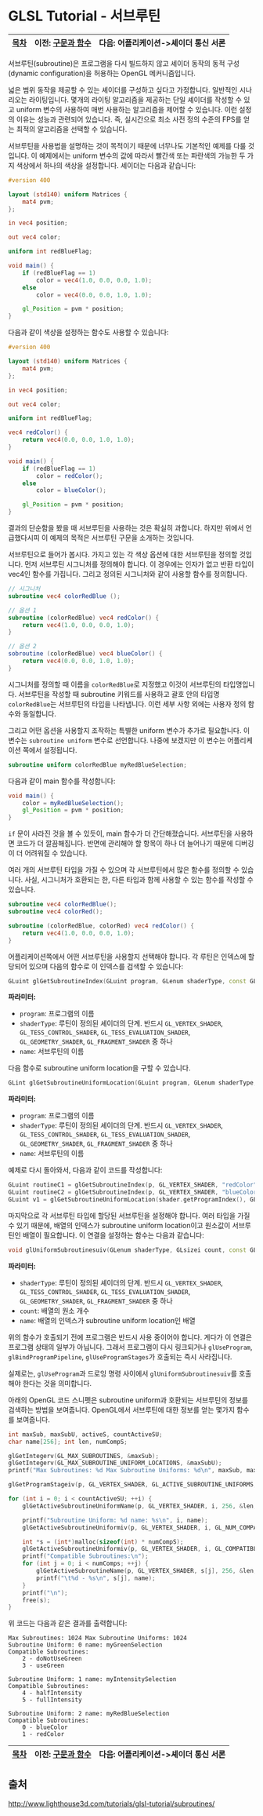 # GLSL Tutorial - 서브루틴

| [목차](../../README.md) | 이전: [구문과 함수](../16_statements_and_functions/16_statements_and_functions.md) | 다음: 어플리케이션->셰이더 통신 서론 |
| :---------------------- | ---------------------------------------------------------------------------------: | -----------------------------------: |

서브루틴(subroutine)은 프로그램을 다시 빌드하지 않고 셰이더 동작의 동적 구성(dynamic configuration)을 허용하는 OpenGL 메커니즘입니다.

넓은 범위 동작을 제공할 수 있는 셰이더를 구성하고 싶다고 가정합니다. 일반적인 시나리오는 라이팅입니다. 몇개의 라이팅 알고리즘을 제공하는 단일 셰이더를 작성할 수 있고 uniform 변수의 사용하여 매번 사용하는 알고리즘을 제어할 수 있습니다. 이런 설정의 이유는 성능과 관련되어 있습니다. 즉, 실시간으로 최소 사전 정의 수준의 FPS를 얻는 최적의 알고리즘을 선택할 수 있습니다.

서브루틴을 사용법을 설명하는 것이 목적이기 때문에 너무나도 기본적인 예제를 다룰 것입니다. 이 예제에서는 uniform 변수의 값에 따라서 빨간색 또는 파란색의 가능한 두 가지 색상에서 하나의 색상을 설정합니다. 셰이더는 다음과 같습니다:

```glsl
#version 400

layout (std140) uniform Matrices {
    mat4 pvm;
};

in vec4 position;

out vec4 color;

uniform int redBlueFlag;

void main() {
    if (redBlueFlag == 1)
        color = vec4(1.0, 0.0, 0.0, 1.0);
    else
        color = vec4(0.0, 0.0, 1.0, 1.0);

    gl_Position = pvm * position;
}
```

다음과 같이 색상을 설정하는 함수도 사용할 수 있습니다:

```glsl
#version 400

layout (std140) uniform Matrices {
    mat4 pvm;
};

in vec4 position;

out vec4 color;

uniform int redBlueFlag;

vec4 redColor() {
    return vec4(0.0, 0.0, 1.0, 1.0);
}

void main() {
    if (redBlueFlag == 1)
        color = redColor();
    else
        color = blueColor();

    gl_Position = pvm * position;
}
```

결과의 단순함을 봤을 때 서브루틴을 사용하는 것은 확실히 과합니다. 하지만 위에서 언급했다시피 이 예제의 목적은 서브루틴 구문을 소개하는 것입니다.

서브루틴으로 들어가 봅시다. 가지고 있는 각 색상 옵션에 대한 서브루틴을 정의할 것입니다. 먼저 서브루틴 시그니처를 정의해야 합니다. 이 경우에는 인자가 없고 반환 타입이 vec4인 함수를 가집니다. 그리고 정의된 시그니처와 같이 사용할 함수를 정의합니다.

```glsl
// 시그니처
subroutine vec4 colorRedBlue ();

// 옵션 1
subroutine (colorRedBlue) vec4 redColor() {
    return vec4(1.0, 0.0, 0.0, 1.0);
}

// 옵션 2
sobroutine (colorRedBlue) vec4 blueColor() {
    return vec4(0.0, 0.0, 1.0, 1.0);
}
```

시그니처를 정의할 때 이름을 `colorRedBlue`로 지정했고 이것이 서브루틴의 타입명입니다. 서브루틴을 작성할 때 subroutine 키워드를 사용하고 괄호 안의 타입명 `colorRedBlue`는 서브루틴의 타입을 나타냅니다. 이런 세부 사항 외에는 사용자 정의 함수와 동일합니다.

그리고 어떤 옵션을 사용할지 조작하는 특별한 uniform 변수가 추가로 필요합니다. 이 변수는 `subroutine uniform` 변수로 선언합니다. 나중에 보겠지만 이 변수는 어플리케이션 쪽에서 설정됩니다.

```glsl
subroutine uniform colorRedBlue myRedBlueSelection;
```

다음과 같이 main 함수를 작성합니다:

```glsl
void main() {
    color = myRedBlueSelection();
    gl_Position = pvm * position;
}
```

`if` 문이 사라진 것을 볼 수 있듯이, main 함수가 더 간단해졌습니다. 서브루틴을 사용하면 코드가 더 깔끔해집니다. 반면에 관리해야 할 항목이 하나 더 늘어나기 때문에 디버깅이 더 어려워질 수 있습니다.

여러 개의 서브루틴 타입을 가질 수 있으며 각 서브루틴에서 많은 함수를 정의할 수 있습니다. 사실, 시그니처가 호환되는 한, 다른 타입과 함께 사용할 수 있는 함수를 작성할 수 있습니다.

```glsl
subroutine vec4 colorRedBlue();
subroutine vec4 colorRed();

subroutine (colorRedBlue, colorRed) vec4 redColor() {
    return vec4(1.0, 0.0, 0.0, 1.0);
}
```

어플리케이션쪽에서 어떤 서브루틴을 사용할지 선택해야 합니다. 각 루틴은 인덱스에 할당되어 있으며 다음의 함수로 이 인덱스를 검색할 수 있습니다:

```cpp
GLuint glGetSubroutineIndex(GLuint program, GLenum shaderType, const GLchar *name);
```

**파라미터:**

- `program`: 프로그램의 이름
- `shaderType`: 루틴이 정의된 셰이더의 단계. 반드시 `GL_VERTEX_SHADER`, `GL_TESS_CONTROL_SHADER`, `GL_TESS_EVALUATION_SHADER`, `GL_GEOMETRY_SHADER`, `GL_FRAGMENT_SHADER` 중 하나
- `name`: 서브루틴의 이름

다음 함수로 subroutine uniform location을 구할 수 있습니다.

```cpp
GLint glGetSubroutineUniformLocation(GLuint program, GLenum shaderType, const GLchar *name);
```

**파라미터:**

- `program`: 프로그램의 이름
- `shaderType`: 루틴이 정의된 셰이더의 단계. 반드시 `GL_VERTEX_SHADER`, `GL_TESS_CONTROL_SHADER`, `GL_TESS_EVALUATION_SHADER`, `GL_GEOMETRY_SHADER`, `GL_FRAGMENT_SHADER` 중 하나
- `name`: 서브루틴의 이름

예제로 다시 돌아와서, 다음과 같이 코드를 작성합니다:

```cpp
GLuint routineC1 = glGetSubroutineIndex(p, GL_VERTEX_SHADER, "redColor");
GLuint routineC2 = glGetSubroutineIndex(p, GL_VERTEX_SHADER, "blueColor");
GLuint v1 = glGetSubroutineUniformLocation(shader.getProgramIndex(), GL_VERTEX_SHADER, "myRedBlueSelection");
```

마지막으로 각 서브루틴 타입에 할당된 서브루틴을 설정해야 합니다. 여러 타입을 가질 수 있기 때문에, 배열의 인덱스가 subroutine uniform location이고 원소값이 서브루틴인 배열이 필요합니다. 이 연결을 설정하는 함수는 다음과 같습니다:

```cpp
void glUniformSubroutinesuiv(GLenum shaderType, GLsizei count, const GLuint *indices);
```

**파라미터:**

- `shaderType`: 루틴이 정의된 셰이더의 단계. 반드시 `GL_VERTEX_SHADER`, `GL_TESS_CONTROL_SHADER`, `GL_TESS_EVALUATION_SHADER`, `GL_GEOMETRY_SHADER`, `GL_FRAGMENT_SHADER` 중 하나
- `count`: 배열의 원소 개수
- `name`: 배열의 인덱스가 subroutine uniform location인 배열

위의 함수가 호출되기 전에 프로그램은 반드시 사용 중이어야 합니다. 게다가 이 연결은 프로그램 상태의 일부가 아닙니다. 그래서 프로그램이 다시 링크되거나 `glUseProgram`, `glBindProgramPipeline`, `glUseProgramStages`가 호출되는 즉시 사라집니다.

실제로는, `glUseProgram`과 드로잉 명령 사이에서 `glUniformSubroutinesuiv`를 호출해야 한다는 것을 의미합니다.

아래의 OpenGL 코드 스니펫은 subroutine uniform과 호환되는 서브루틴의 정보를 검색하는 방법을 보여줍니다. OpenGL에서 서브루틴에 대한 정보를 얻는 몇가지 함수를 보여줍니다.

```cpp
int maxSub, maxSubU, activeS, countActiveSU;
char name[256]; int len, numCompS;

glGetIntegerv(GL_MAX_SUBROUTINES, &maxSub);
glGetIntegerv(GL_MAX_SUBROUTINE_UNIFORM_LOCATIONS, &maxSubU);
printf("Max Subroutines: %d Max Subroutine Uniforms: %d\n", maxSub, maxSubU);

glGetProgramStageiv(p, GL_VERTEX_SHADER, GL_ACTIVE_SUBROUTINE_UNIFORMS, &countActiveSU);

for (int i = 0; i < countActiveSU; ++i) {
    glGetActiveSubroutineUniformName(p, GL_VERTEX_SHADER, i, 256, &len, name);

    printf("Subroutine Uniform: %d name: %s\n", i, name);
    glGetActiveSubroutineUniformiv(p, GL_VERTEX_SHADER, i, GL_NUM_COMPATIBLE_SUBROUTINES, &numCompS);

    int *s = (int*)malloc(sizeof(int) * numCompS);
    glGetActiveSubroutineUniformiv(p, GL_VERTEX_SHADER, i, GL_COMPATIBLE_SUBROUTINES, s);
    printf("Compatible Subroutines:\n");
    for (int j = 0; i < numComps; ++j) {
        glGetActiveSubroutineName(p, GL_VERTEX_SHADER, s[j], 256, &len, name);
        printf("\t%d - %s\n", s[j], name);
    }
    printf("\n");
    free(s);
}
```

위 코드는 다음과 같은 결과를 출력합니다:

```
Max Subroutines: 1024 Max Subroutine Uniforms: 1024
Subroutine Uniform: 0 name: myGreenSelection
Compatible Subroutines:
    2 - doNotUseGreen
    3 - useGreen

Subroutine Uniform: 1 name: myIntensitySelection
Compatible Subroutines:
    4 - halfIntensity
    5 - fullIntensity

Subroutine Uniform: 2 name: myRedBlueSelection
Compatible Subroutines:
    0 - blueColor
    1 - redColor
```

| [목차](../../README.md) | 이전: [구문과 함수](../16_statements_and_functions/16_statements_and_functions.md) | 다음: 어플리케이션->셰이더 통신 서론 |
| :---------------------- | ---------------------------------------------------------------------------------: | -----------------------------------: |

## 출처

http://www.lighthouse3d.com/tutorials/glsl-tutorial/subroutines/
